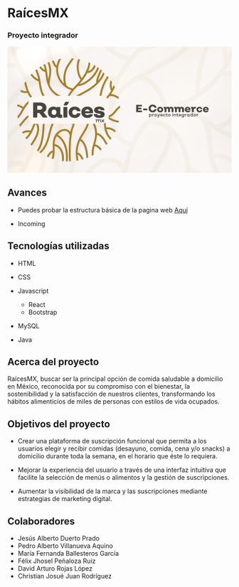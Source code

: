 # RaícesMX

### Proyecto integrador

![](https://github.com/VillanuevaAqui/raicesMx/blob/main/src/Raices.png)

## Avances 

- Puedes probar la estructura básica de la pagina web [Aquí](https://raicesmx.netlify.app/) 

- Incoming 

## Tecnologías utilizadas

- HTML

- CSS

- Javascript

    - React
    - Bootstrap

- MySQL

- Java

## Acerca del proyecto 

RaícesMX, buscar ser la principal opción de comida saludable a domicilio en México, reconocida por
su compromiso con el bienestar, la sostenibilidad y la satisfacción de nuestros clientes,
transformando los hábitos alimenticios de miles de personas con estilos de vida ocupados.

## Objetivos del proyecto

-  Crear una plataforma de suscripción funcional que permita a los usuarios
elegir y recibir comidas (desayuno, comida, cena y/o snacks) a domicilio
durante toda la semana, en el horario que éste lo requiera.

- Mejorar la experiencia del usuario a través de una interfaz intuitiva que facilite
la selección de menús o alimentos y la gestión de suscripciones.

- Aumentar la visibilidad de la marca y las suscripciones mediante estrategias
de marketing digital.

## Colaboradores 

- Jesús Alberto Duerto Prado
- Pedro Alberto Villanueva Aquino
- María Fernanda Ballesteros García
- Félix Jhosel Peñaloza Ruiz
- David Arturo Rojas López
- Christian Josué Juan Rodríguez